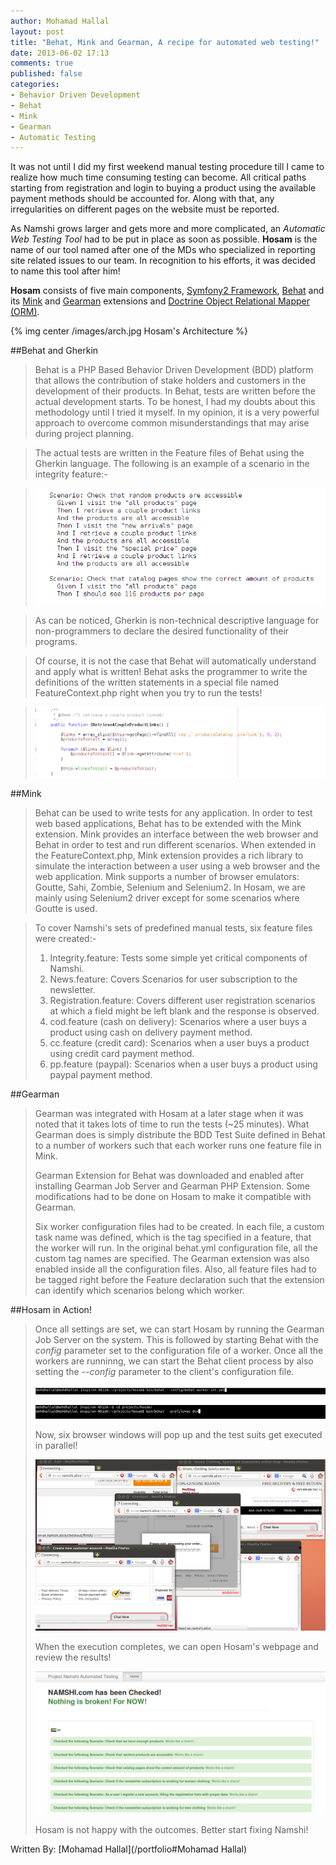 ```yaml
---
author: Mohamad Hallal
layout: post
title: "Behat, Mink and Gearman, A recipe for automated web testing!"
date: 2013-06-02 17:13
comments: true
published: false
categories:
- Behavior Driven Development
- Behat
- Mink
- Gearman
- Automatic Testing
---
```


It was not until I did my first weekend manual testing procedure till I came to realize how much time consuming
testing can become. All critical paths starting from registration and login to buying a product using the
available payment methods should be accounted for. Along with that, any irregularities on different pages on the website
must be reported.
<!-- more -->
As Namshi grows larger and gets more and more complicated, an *Automatic Web Testing Tool* had to be put in place as soon 
as possible. **Hosam** is the name of our tool named after one of the MDs who specialized in reporting site related
issues to our team. In recognition to his efforts, it was decided to name this tool after him!

**Hosam** consists of five main components, [Symfony2 Framework](http://symfony.com/), [Behat](http://behat.org/) and its [Mink](http://mink.behat.org/) and [Gearman](http://extensions.behat.org/gearman/) extensions
and [Doctrine Object Relational Mapper (ORM)](http://www.doctrine-project.org/projects/orm.html).


{% img center /images/arch.jpg Hosam's Architecture %}

##Behat and Gherkin

>Behat is a PHP Based Behavior Driven Development (BDD) platform that allows the contribution of stake holders and customers
>in the development of their products. In Behat, tests are written before the actual development starts.
>To be honest, I had my doubts about this methodology until I tried it myself. In my opinion, it is a very powerful approach 
>to overcome common misunderstandings that may arise during project planning.

>The actual tests are written in the Feature files of Behat using the Gherkin language. The following is an example
>of a scenario in the integrity feature:-

>![Gherkin example](/images/gherkin.jpg)

>As can be noticed, Gherkin is non-technical descriptive language for non-programmers to declare the desired
>functionality of their programs.

>Of course, it is not the case that Behat will automatically understand and apply what is written! Behat asks the
>programmer to write the definitions of the written statements in a special file named FeatureContext.php right when
>you try to run the tests!

>![FeatureContext File](/images/featureC.jpg)


##Mink
>Behat can be used to write tests for any application. In order to test web based applications, Behat has to be extended
>with the Mink extension. Mink provides an interface between the web browser and Behat in order to test and run different scenarios.
>When extended in the FeatureContext.php, Mink extension provides a rich library to simulate the interaction between a user using
>a web browser and the web application.
>Mink supports a number of browser emulators: Goutte, Sahi, Zombie, Selenium and Selenium2. In Hosam, we are mainly
>using Selenium2 driver except for some scenarios where Goutte is used.

>To cover Namshi's sets of predefined manual tests, six feature files were created:-
>1.   Integrity.feature: Tests some simple yet critical components of Namshi.
>2.   News.feature: Covers Scenarios for user subscription to the newsletter.
>3.   Registration.feature: Covers different user registration scenarios at which a field might be left blank and the response is observed.
>4.   cod.feature (cash on delivery): Scenarios where a user buys a product using cash on delivery payment method.
>5.   cc.feature (credit card): Scenarios when a user buys a product using credit card payment method.
>6.   pp.feature (paypal): Scenarios when a user buys a product using paypal payment method.

##Gearman
>Gearman was integrated with Hosam at a later stage when it was noted that it takes lots of time to run the tests
>(~25 minutes). What Gearman does is simply distribute the BDD Test Suite defined in Behat to a number of workers
>such that each worker runs one feature file in Mink.
>
>Gearman Extension for Behat was downloaded and enabled after installing Gearman Job Server and Gearman
>PHP Extension. Some modifications had to be done on Hosam to make it compatible with Gearman.
>
>Six worker configuration files had to be created. In each file, a custom task name was defined, which is the tag
>specified in a feature, that the worker will run. In the original behat.yml configuration file, all the custom
>tag names are specified. The Gearman extension was also enabled inside all the configuration files.
>Also, all feature files had to be tagged right before the Feature declaration such that the extension can identify
>which scenarios belong which worker.

##Hosam in Action!
>Once all settings are set, we can start Hosam by running the Gearman Job Server on the system. This is followed
>by starting Behat with the *config* parameter set to the configuration file of a worker.
>Once all the workers are runninng, we can start the Behat client process by also setting the *--config*
>parameter to the client's configuration file.
>
>![Running a worker](/images/worker.jpg)
>
>![Running the client](/images/client.jpg)
>
>Now, six browser windows will pop up and the test suits get executed in parallel!
>
>![Hosam in execution](/images/execution.jpg)
>
>When the execution completes, we can open Hosam's webpage and review the results!
>
>![Results on the webpage](/images/results.jpg)
>
>Hosam is not happy with the outcomes. Better start fixing Namshi!

Written By: [Mohamad Hallal](/portfolio#Mohamad Hallal)
